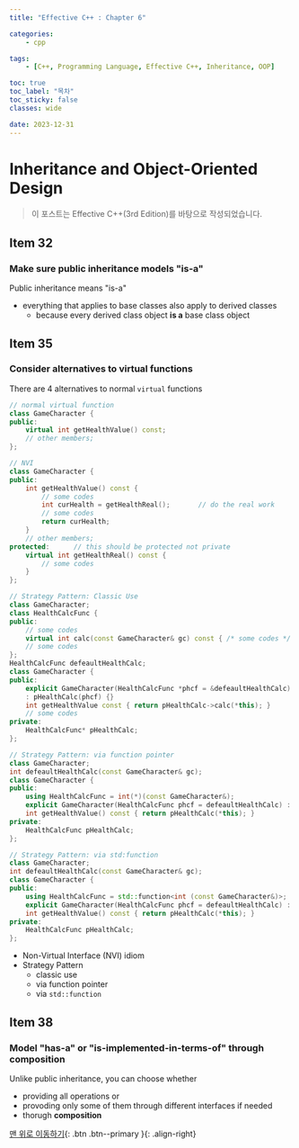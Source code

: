 ```yaml
---
title: "Effective C++ : Chapter 6"

categories:
    - cpp

tags:
    - [C++, Programming Language, Effective C++, Inheritance, OOP]

toc: true
toc_label: "목차"
toc_sticky: false
classes: wide

date: 2023-12-31
---
```


# Inheritance and Object-Oriented Design

> 이 포스트는 Effective C++(3rd Edition)를 바탕으로 작성되었습니다.

## Item 32

### Make sure public inheritance models "is-a"
Public inheritance means "is-a"
- everything that applies to base classes also apply to derived classes
    * because every derived class object **is a** base class object


## Item 35

### Consider alternatives to virtual functions
There are 4 alternatives to normal `virtual` functions
```c++
// normal virtual function
class GameCharacter {
public:
    virtual int getHealthValue() const;
    // other members;
};

// NVI
class GameCharacter {
public:
    int getHealthValue() const {
        // some codes
        int curHealth = getHealthReal();       // do the real work
        // some codes
        return curHealth;
    }
    // other members;
protected:      // this should be protected not private
    virtual int getHealthReal() const {
        // some codes
    }
};

// Strategy Pattern: Classic Use
class GameCharacter;
class HealthCalcFunc {
public:
    // some codes
    virtual int calc(const GameCharacter& gc) const { /* some codes */ }
    // some codes
};
HealthCalcFunc defeaultHealthCalc;
class GameCharacter {
public:
    explicit GameCharacter(HealthCalcFunc *phcf = &defeaultHealthCalc) 
    : pHealthCalc(phcf) {}
    int getHealthValue const { return pHealthCalc->calc(*this); }
    // some codes
private:
    HealthCalcFunc* pHealthCalc;
};

// Strategy Pattern: via function pointer
class GameCharacter;
int defeaultHealthCalc(const GameCharacter& gc);
class GameCharacter {
public:
    using HealthCalcFunc = int(*)(const GameCharacter&);
    explicit GameCharacter(HealthCalcFunc phcf = defeaultHealthCalc) : pHealthCalc(phcf) { }
    int getHealthValue() const { return pHealthCalc(*this); }
private:
    HealthCalcFunc pHealthCalc;
};

// Strategy Pattern: via std:function
class GameCharacter;
int defeaultHealthCalc(const GameCharacter& gc);
class GameCharacter {
public:
    using HealthCalcFunc = std::function<int (const GameCharacter&)>;
    explicit GameCharacter(HealthCalcFunc phcf = defeaultHealthCalc) : pHealthCalc(phcf) { }
    int getHealthValue() const { return pHealthCalc(*this); }
private:
    HealthCalcFunc pHealthCalc;
};
```
- Non-Virtual Interface (NVI) idiom 
- Strategy Pattern
    * classic use
    * via function pointer
    * via `std::function`


## Item 38

### Model "has-a" or "is-implemented-in-terms-of" through composition
Unlike public inheritance, you can choose whether
- providing all operations or
- provoding only some of them through different interfaces if needed
- thorugh **composition**


[맨 위로 이동하기](#){: .btn .btn--primary }{: .align-right}